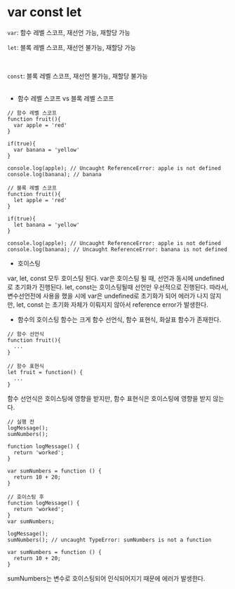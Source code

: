 # var const let

`var`: 함수 레벨 스코프, 재선언 가능, 재할당 가능
<br />

`let`: 블록 레벨 스코프, 재선언 불가능, 재할당 가능

<br />

`const`: 블록 레벨 스코프, 재선언 불가능, 재할당 불가능
<br />
<br />

- 함수 레벨 스코프 vs 블록 레벨 스코프

```
// 함수 레벨 스코프
function fruit(){
  var apple = 'red'
}

if(true){
  var banana = 'yellow'
}

console.log(apple); // Uncaught ReferenceError: apple is not defined
console.log(banana); // banana

// 블록 레벨 스코프
function fruit(){
  let apple = 'red'
}

if(true){
  let banana = 'yellow'
}

console.log(apple); // Uncaught ReferenceError: apple is not defined
console.log(banana); // Uncaught ReferenceError: banana is not defined

```

- 호이스팅

var, let, const 모두 호이스팅 된다.
var은 호이스팅 될 때, 선언과 동시에 undefined로 초기화가 진행된다.
let, const는 호이스팅될때 선언만 우선적으로 진행된다.
따라서, 변수선언전에 사용을 했을 시에 var은 undefined로 초기화가 되어 에러가 나지 않지만,
let, const 는 초기화 자체가 이뤄지지 않아서 reference error가 발생한다.

- 함수의 호이스팅
  함수는 크게 함수 선언식, 함수 표현식, 화살표 함수가 존재한다.

```
// 함수 선언식
function fruit(){
  ...
}

// 함수 표현식
let fruit = function() {
  ...
}
```

함수 선언식은 호이스팅에 영향을 받지만, 함수 표현식은 호이스팅에 영향을 받지 않는다.

```
// 실행 전
logMessage();
sumNumbers();

function logMessage() {
  return 'worked';
}

var sumNumbers = function () {
  return 10 + 20;
}

// 호이스팅 후
function logMessage() {
  return 'worked';
}
var sumNumbers;

logMessage();
sumNumbers(); // uncaught TypeError: sumNumbers is not a function

var sumNumbers = function () {
  return 10 + 20;
}
```

sumNumbers는 변수로 호이스팅되어 인식되어지기 때문에 에러가 발생한다.
